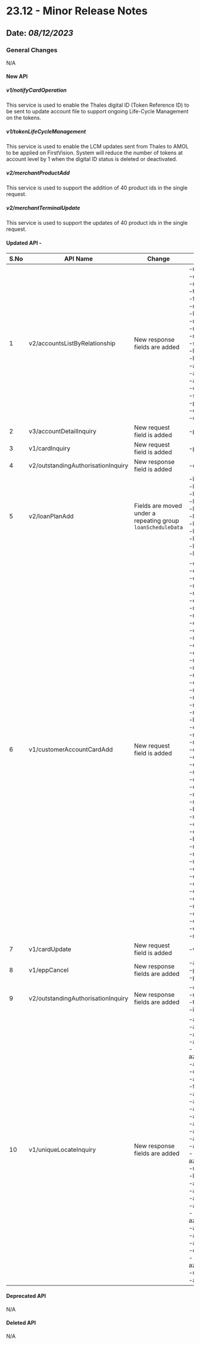 # 23.12 - Minor Release Notes

## Date: *08/12/2023*

### General Changes

N/A

#### New API

##### *v1/notifyCardOperation*

This service is used to enable the Thales digital ID (Token Reference ID) to be sent to update account file to support ongoing Life-Cycle Management on the tokens.

##### *v1/tokenLifeCycleManagement*

This service is used to enable the LCM updates sent from Thales to AMOL to be applied on FirstVision. System will reduce the number of tokens at account level by 1 when the digital ID status is deleted or deactivated.

##### *v2/merchantProductAdd*

This service is used to support the addition of 40 product ids in the single request.

##### *v2/merchantTerminalUpdate*

This service is used to support the updates of 40 product ids in the single request.

#### Updated API - 

| S.No | API Name                           | Change                                                      | Fields                                                                                                                                                                                                                                                                                                                                                                                                                                                                                                                                                                                                                                                                                                                                                                                                                                                                                                                                                                                                                                                   |
|------|------------------------------------|-------------------------------------------------------------|----------------------------------------------------------------------------------------------------------------------------------------------------------------------------------------------------------------------------------------------------------------------------------------------------------------------------------------------------------------------------------------------------------------------------------------------------------------------------------------------------------------------------------------------------------------------------------------------------------------------------------------------------------------------------------------------------------------------------------------------------------------------------------------------------------------------------------------------------------------------------------------------------------------------------------------------------------------------------------------------------------------------------------------------------------|
| 1    | v2/accountsListByRelationship      | New response fields are added                               | -relOrg</br> -comakerInd </br> -naComakerData </br> -title </br> -firstName </br> -middleName </br> -lastName </br> -nameLine1 </br> -nameLine2 </br> -nameLine3 </br> -suffix </br> -houseName </br> -houseNumber </br> -addr1 </br> -addr2 </br> -addr3 </br> -city </br> -state </br> -postalCode </br> -countryCode </br> -country                                                                                                                                                                                                                                                                                                                                                                                                                                                                                                                                                                                                                                                                                                                   |
| 2    | v3/accountDetailInquiry            | New request field is added                                  | -panEncryption                                                                                                                                                                                                                                                                                                                                                                                                                                                                                                                                                                                                                                                                                                                                                                                                                                                                                                                                                                                                                                           |
| 3    | v1/cardInquiry                     | New request field is added                                  | -panEncryption                                                                                                                                                                                                                                                                                                                                                                                                                                                                                                                                                                                                                                                                                                                                                                                                                                                                                                                                                                                                                                           |
| 4    | v2/outstandingAuthorisationInquiry | New response field is added                                 | -digitalCardIndicator                                                                                                                                                                                                                                                                                                                                                                                                                                                                                                                                                                                                                                                                                                                                                                                                                                                                                                                                                                                                                                    |
| 5    | v2/loanPlanAdd                     | Fields are moved under a repeating group `loanScheduleData` | -lsPayAmt </br> -lsIntRate </br> -lsPrinAmt </br> -lsIntAmt </br> -lsInsAmt </br> -lsUser1Amt </br> -lsUser2Amt </br> -lsUser3Amt </br> -lsUser4Amt </br> -lsUser5Amt </br> -lsUser6Amt                                                                                                                                                                                                                                                                                                                                                                                                                                                                                                                                                                                                                                                                                                                                                                                                                                                                  |
| 6    | v1/customerAccountCardAdd          | New request field is added                                  | -edMotoSnglTxnInt<br/> -edIntMotoAmt<br/> -existCustNbr<br/> -rmOvlmAuthCnst<br/> -rmDefPurAuth<br/> -edCtlsAmt<br/> -rmMemoBalInd<br/> -rmMcFlag<br/> -edCntlsSnglTxnDom<br/> -edMotoSnglTxnDom<br/> -rmCashLimitFlag<br/> -edIntMotoNbr<br/> -edImgFeeWv<br/> -rmCrBalOtbFlag<br/> -rmWvLateChgMdfy<br/> -rmResvAmtPctFlag<br/> -existRelNbr<br/> -rmCashLimitAmt<br/> -rmDefRelAuth<br/> -rmCurrExpDte<br/> -rmWvMembLvl<br/> -bsAirlineNbr<br/> -edTxnLimitEcomInt<br/> -rmDefCashAuth<br/> -rmMembMdfy<br/> -existAcctNbr<br/> -edIntCtlsAmt<br/> -edIntCtlsNbr<br/> -rmWvNsfFeeMdfy<br/> -edCtlsRestrictFlag<br/> -edIntAtmCashAmt<br/> -rmSdolFlag<br/> -rmCostCntrRpt<br/> -bsAvlblLocLimit<br/> -rmVisaFlag<br/> -edCtlsNbr<br/> -edMotoNbr<br/> -bsWaiveTaxCalc<br/> -rmExtRptFreq<br/> -rmWvLateChgLvl<br/> -rmAuthCriteriaTbl<br/> -edIntRtlPurchNbr<br/> -edEcommNbr<br/> -edMotoAmt<br/> -edIntRtlPurchAmt<br/> -edIntAtmCashNbr<br/> -rmMaxCdLvl<br/> -edCntlsSnglTxnInt<br/> -edIntEcommAmt<br/> -edIntEcommNbr<br/> -rmWvNsfFeeLvl<br/> |
| 7    | v1/cardUpdate                      | New request field is added                                  | -vendorId                                                                                                                                                                                                                                                                                                                                                                                                                                                                                                                                                                                                                                                                                                                                                                                                                                                                                                                                                                                                                                                |
| 8    | v1/eppCancel                       | New response fields are added                               | -acctNbr </br> -planNbr </br> -planSeq                                                                                                                                                                                                                                                                                                                                                                                                                                                                                                                                                                                                                                                                                                                                                                                                                                                                                                                                                                                                                   |
| 9    | v2/outstandingAuthorisationInquiry | New response fields are added                               | -openToBuy </br> -reversalInd </br> -transType </br> -inputSource                                                                                                                                                                                                                                                                                                                                                                                                                                                                                                                                                                                                                                                                                                                                                                                                                                                                                                                                                                                        |
| 10   | v1/uniqueLocateInquiry             | New response fields are added                               | -amaxAccountLastKey<br/> -ambxFirstKey<br/> -ambxAccountFirstKey<br/> -azcexFirstKey<br/> -azucxCustomerOrgLastKey<br/> -amaxFirstKey<br/> -digitalCardInd<br/> -ambxCustomerFirstKey<br/> -firstKeyGroup<br/> -azcexCardLastKey<br/> -azcexLastKey<br/> -ambxAtFirstKey<br/> -amaxCardFirstKey<br/> -ambxAtLastKey<br/> -azcexCustomerFirstKey<br/> -amaxLastKey<br/> -azcexCustomerLastKey<br/> -azucxCustomerAcctFirstKey<br/> -uniqueIdFirstKey<br/> -lastKeyGroup<br/> -amaxCardLastKey<br/> -ambxAccountLastKey<br/> -azucxLastKey<br/> -ambxLastKey<br/> -azucxCustomerOrgFirstKey<br/> -ambxCustomerLastKey<br/> -azucxFirstKey<br/> -amaxAccountFirstKey<br/> -custMobileNbr<br/> -azucxCustomerAcctLastKey<br/> -uniqueIdLastKey<br/> -azcexCardFirstKey<br/>                                                                                                                                                                                                                                                                                  |


#### Deprecated API

N/A

#### Deleted API

N/A
